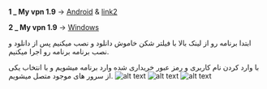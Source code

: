 
 **1 _ My vpn 1.9** → [Android](https://uplnk.com/f/134a0565/my_vpn_1.9.0.apk) & [link2](https://www.mediafire.com/file/tkjuj75v8gh8s5q/MY+VPN+1.9.0.apk/file)

 **2 _ My vpn 1.9** → [Windows](http://uplnk.com/f/f99ba404/my_vpn.windows.zip)

ابتدا برنامه رو از لینک بالا با فیلتر شکن خاموش دانلود و نصب میکنیم
پس از دانلود و نصب برنامه برنامه رو اجرا میکنیم.

با وارد کردن نام کاربری و رمز عبور خریداری شده وارد برنامه میشویم و با انتخاب یکی از سرور های موجود متصل میشویم.
![alt text](/path/to/my1.jpg "Title")
![alt text](/path/to/my2jpg "Title")
![alt text](/path/to/my3.jpg "Title")
